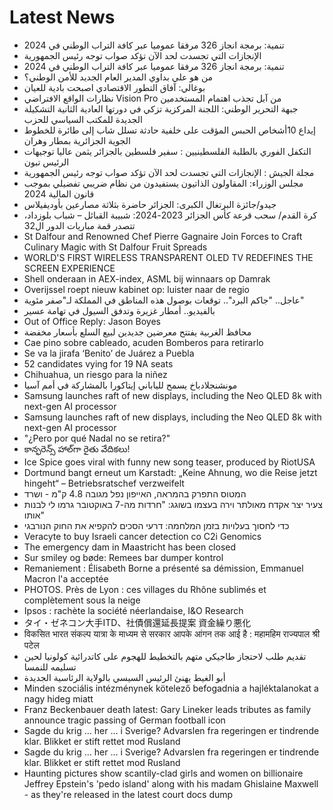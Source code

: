 # Latest News
-  تنمية: برمجة انجاز 326 مرفقا عموميا عبر كافة التراب الوطني في 2024
-  الإنجازات التي تجسدت لحد الآن تؤكد صواب توجه رئيس الجمهورية
-  تنمية: برمجة انجاز 326 مرفقا عموميا عبر كافة التراب الوطني في 2024
-  من هو علي بداوي المدير العام الجديد للأمن الوطني؟
-  بوغالي: آفاق التطور الاقتصادي اصبحت بادية للعيان
-  نظارات الواقع الافتراضي Vision Pro من آبل تجذب اهتمام المستخدمين
-  جبهة التحرير الوطني: اللجنة المركزية تزكي في دورتها العادية الثانية التشكيلة الجديدة للمكتب السياسي للحزب
-  إيداع 10أشخاص الحبس المؤقت على خلفية حادثة تسلل شاب إلى طائرة للخطوط الجوية الجزائرية بمطار وهران
-  التكفل الفوري بالطلبة الفلسطينيين : سفير فلسطين بالجزائر يثمن عاليا توجيهات الرئيس تبون
-  مجلة الجيش : الإنجازات التي تجسدت لحد الآن تؤكد صواب توجه رئيس الجمهورية
-  مجلس الوزراء: المقاولون الذاتيون يستفيدون من نظام ضريبي تفضيلي بموجب قانون المالية 2024
-  جيدو/جائزة البرتغال الكبرى: الجزائر حاضرة بثلاثة مصارعين بأوديفيلاس
-  كرة القدم/ سحب قرعة كأس الجزائر 2023-2024: شبيبة القبائل – شباب بلوزداد، تتصدر قمة مباريات الدور ال32
-  St Dalfour and Renowned Chef Pierre Gagnaire Join Forces to Craft Culinary Magic with St Dalfour Fruit Spreads
-  WORLD'S FIRST WIRELESS TRANSPARENT OLED TV REDEFINES THE SCREEN EXPERIENCE
-  Shell onderaan in AEX-index, ASML bij winnaars op Damrak
-  Overijssel roept nieuw kabinet op: luister naar de regio
-  عاجل.. "جاكم البرد".. توقعات بوصول هذه المناطق في المملكة لـ"صفر مئوية"
-  بالفيديو.. أمطار غزيرة وتدفق السيول في تهامة عسير
-  Out of Office Reply: Jason Boyes
-  محافظ الغربية يفتتح معرضين جديدين لبيع السلع بأسعار مخفضة
-  Cae pino sobre cableado, acuden Bomberos para retirarlo
-  Se va la jirafa ‘Benito’ de Juárez a Puebla
-  52 candidates vying for 19 NA seats
-  Chihuahua, un riesgo para la niñez
-  مونشنجلادباخ يسمح للياباني إيتاكورا بالمشاركة في أمم آسيا
-  Samsung launches raft of new displays, including the Neo QLED 8k with next-gen AI processor
-  Samsung launches raft of new displays, including the Neo QLED 8k with next-gen AI processor
-  "¿Pero por qué Nadal no se retira?"
-  కాన్ఫరెన్స్‌ హాల్‌గా రైతు వేదికలు!
-  Ice Spice goes viral with funny new song teaser, produced by RiotUSA
-  Dortmund bangt erneut um Karstadt: „Keine Ahnung, wo die Reise jetzt hingeht“ – Betriebsratschef verzweifelt
-  המטוס התפרק בהמראה, האייפון נפל מגובה 4.8 ק"מ - ושרד
-  צעיר יצר אקדח מאולתר וירה בעצמו בשוגג: "חרדות מה-7 באוקטובר גרמו לי לבנות אותו"
-  כדי לחסוך בעלויות בזמן המלחמה: דרעי הסכים להקפיא את החוק הנורבגי
-  Veracyte to buy Israeli cancer detection co C2i Genomics
-  The emergency dam in Maastricht has been closed
-  Sur smiley og bøde: Remees bar dumper kontrol
-  Remaniement : Élisabeth Borne a présenté sa démission, Emmanuel Macron l'a acceptée
-  PHOTOS. Près de Lyon : ces villages du Rhône sublimés et complètement sous la neige
-  Ipsos : rachète la société néerlandaise, I&O Research
-  タイ・ゼネコン大手ITD、社債償還延長提案 資金繰り悪化
-  विकसित भारत संकल्प यात्रा के माध्यम से सरकार आपके आंगन तक आई है : महामहिम राज्यपाल श्री पटेल
-  تقديم طلب لاحتجاز طاجيكي متهم بالتخطيط للهجوم على كاتدرائية كولونيا لحين تسليمه للنمسا
-  أبو الغيط يهنئ الرئيس السيسي بالولاية الرئاسية الجديدة
-  Minden szociális intézménynek kötelező befogadnia a hajléktalanokat a nagy hideg miatt
-  Franz Beckenbauer death latest: Gary Lineker leads tributes as family announce tragic passing of German football icon
-  Sagde du krig … her … i Sverige? Advarslen fra regeringen er tindrende klar. Blikket er stift rettet mod Rusland
-  Sagde du krig … her … i Sverige? Advarslen fra regeringen er tindrende klar. Blikket er stift rettet mod Rusland
-  Haunting pictures show scantily-clad girls and women on billionaire Jeffrey Epstein's 'pedo island' along with his madam Ghislaine Maxwell - as they're released in the latest court docs dump
